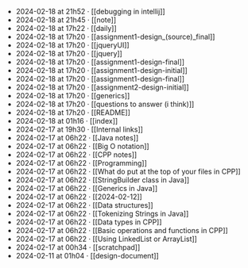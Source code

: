 - 2024-02-18 at 21h52 · [[debugging in intellij]]
- 2024-02-18 at 21h45 · [[note]]
- 2024-02-18 at 17h22 · [[daily]]
- 2024-02-18 at 17h20 · [[assignment1-design_(source)_final]]
- 2024-02-18 at 17h20 · [[jqueryUI]]
- 2024-02-18 at 17h20 · [[jquery]]
- 2024-02-18 at 17h20 · [[assignment1-design-final]]
- 2024-02-18 at 17h20 · [[assignment1-design-initial]]
- 2024-02-18 at 17h20 · [[assignment1-design-final]]
- 2024-02-18 at 17h20 · [[assignment2-design-initial]]
- 2024-02-18 at 17h20 · [[generics]]
- 2024-02-18 at 17h20 · [[questions to answer (i think)]]
- 2024-02-18 at 17h20 · [[README]]
- 2024-02-18 at 01h16 · [[index]]
- 2024-02-17 at 19h30 · [[Internal links]]
- 2024-02-17 at 06h22 · [[Java notes]]
- 2024-02-17 at 06h22 · [[Big O notation]]
- 2024-02-17 at 06h22 · [[CPP notes]]
- 2024-02-17 at 06h22 · [[Programming]]
- 2024-02-17 at 06h22 · [[What do put at the top of your files in CPP]]
- 2024-02-17 at 06h22 · [[StringBuilder class in Java]]
- 2024-02-17 at 06h22 · [[Generics in Java]]
- 2024-02-17 at 06h22 · [[2024-02-12]]
- 2024-02-17 at 06h22 · [[Data structures]]
- 2024-02-17 at 06h22 · [[Tokenizing Strings in Java]]
- 2024-02-17 at 06h22 · [[Data types in CPP]]
- 2024-02-17 at 06h22 · [[Basic operations and functions in CPP]]
- 2024-02-17 at 06h22 · [[Using LinkedList or ArrayList]]
- 2024-02-17 at 00h34 · [[scratchpad]]
- 2024-02-11 at 01h04 · [[design-document]]
